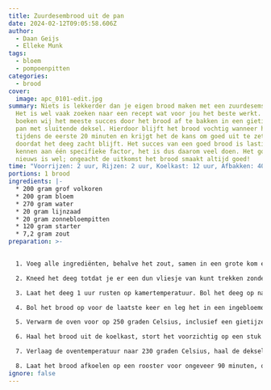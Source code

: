 ```yaml
---
title: Zuurdesembrood uit de pan
date: 2024-02-12T09:05:58.606Z
author:
  - Daan Geijs
  - Elleke Munk
tags:
  - bloem
  - pompoenpitten
categories:
  - brood
cover:
  image: apc_0101-edit.jpg
summary: Niets is lekkerder dan je eigen brood maken met een zuurdesemstarter.
  Het is wel vaak zoeken naar een recept wat voor jou het beste werkt. Zelf
  boeken wij het meeste succes door het brood af te bakken in een gietijzeren
  pan met sluitende deksel. Hierdoor blijft het brood vochtig wanneer het uitzet
  tijdens de eerste 20 minuten en krijgt het de kans om goed uit te zetten
  doordat het deeg zacht blijft. Het succes van een goed brood is lastig toe te
  kennen aan één specifieke factor, het is dus daarom veel doen. Het goede
  nieuws is wel; ongeacht de uitkomst het brood smaakt altijd goed!
time: "Voorrijzen: 2 uur, Rijzen: 2 uur, Koelkast: 12 uur, Afbakken: 40 minuten"
portions: 1 brood
ingredients: |-
  * 200 gram grof volkoren
  * 200 gram bloem
  * 270 gram water
  * 20 gram lijnzaad
  * 20 gram zonnebloempitten
  * 120 gram starter
  * 7,2 gram zout
preparation: >-
  

  1. Voeg alle ingrediënten, behalve het zout, samen in een grote kom en kneed kort tot alles goed gemengd is. Laat het mengsel daarna ongeveer 2 uur rusten op kamertemperatuur om het desem actiever te maken en de hydratatie van het deeg te verbeteren.

  2. Kneed het deeg totdat je er een dun vliesje van kunt trekken zonder dat het scheurt, wat aangeeft dat het gluten netwerk goed ontwikkeld is. Het deeg kan plakkerig zijn; dit is normaal. Bol het deeg op na het kneden.

  3. Laat het deeg 1 uur rusten op kamertemperatuur. Bol het deeg op na deze rustperiode en laat het nog eens 1 uur rusten.

  4. Bol het brood op voor de laatste keer en leg het in een ingebloemd rijsmandje. Dek het mandje af met folie of een deksel en plaats het in de koelkast voor een lange rustperiode van 10 tot 16 uur, wat bijdraagt aan de smaakontwikkeling en structuur.

  5. Verwarm de oven voor op 250 graden Celsius, inclusief een gietijzeren pan. Start hiermee ongeveer een uur voor het bakken om ervoor te zorgen dat zowel de oven als de pan goed heet zijn.

  6. Haal het brood uit de koelkast, stort het voorzichtig op een stuk bakpapier, snijd het brood in naar wens, en plaats het brood met het bakpapier in de voorverwarmde pan. Bak het brood met de deksel op de pan op 250 graden Celsius voor 20 minuten.

  7. Verlaag de oventemperatuur naar 230 graden Celsius, haal de deksel van de pan, en bak het brood nog eens 20 minuten tot het volledig gaar is. De kerntemperatuur van het brood moet hoger zijn dan 97 graden Celsius.

  8. Laat het brood afkoelen op een rooster voor ongeveer 90 minuten, of totdat de kerntemperatuur onder de 45 graden Celsius zakt.
ignore: false
---
```

